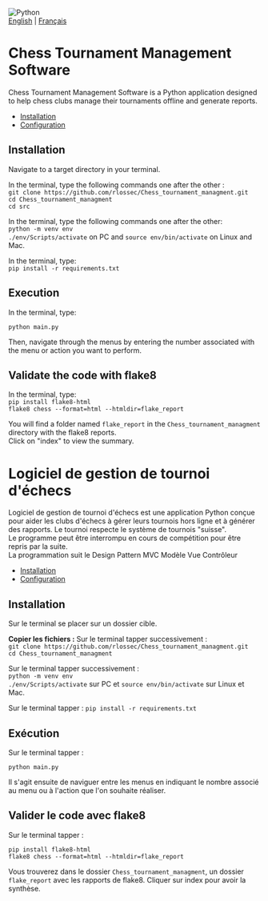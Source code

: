 ![Python](https://img.shields.io/badge/python-3670A0?style=for-the-badge&logo=python&logoColor=ffdd54)  
[English](#english-readme) | [Français](#french-readme)
# Chess Tournament Management Software
<a name="english-readme"></a>
Chess Tournament Management Software is a Python application designed to help chess clubs manage their tournaments offline and generate reports.

- [Installation](#installation-english)  
- [Configuration](#configuration-english)  

## Installation
<a name="installation-english"></a>

Navigate to a target directory in your terminal.

In the terminal, type the following commands one after the other :  
`git clone https://github.com/rlossec/Chess_tournament_managment.git`  
`cd Chess_tournament_managment`  
`cd src`

In the terminal, type the following commands one after the other:  
`python -m venv env`  
`./env/Scripts/activate` on PC and `source env/bin/activate` on Linux and Mac.  

In the terminal, type:  
`pip install -r requirements.txt`

## Execution
In the terminal, type:

`python main.py`

Then, navigate through the menus by entering the number associated with the menu or action you want to perform.

## Validate the code with flake8
In the terminal, type:  
`pip install flake8-html`  
`flake8 chess --format=html --htmldir=flake_report`  

You will find a folder named `flake_report` in the `Chess_tournament_managment` directory with the flake8 reports.  
Click on "index" to view the summary.

# Logiciel de gestion de tournoi d'échecs
<a name="french-readme"></a>

Logiciel de gestion de tournoi d'échecs est une application Python conçue pour aider les clubs d'échecs à gérer leurs tournois hors ligne et à générer des rapports.
Le tournoi respecte le système de tournois "suisse".  
Le programme peut être interrompu en cours de compétition pour être repris par la suite.  
La programmation suit le Design Pattern MVC Modèle Vue Contrôleur

- [Installation](#installation-français)  
- [Configuration](#configuration-français)  

## Installation
<a name="installation-français"></a>


Sur le terminal se placer sur un dossier cible.

**Copier les fichiers :**
Sur le terminal tapper successivement :  
`git clone https://github.com/rlossec/Chess_tournament_managment.git`  
`cd Chess_tournament_managment`  

Sur le terminal tapper successivement :  
`python -m venv env`  
`./env/Scripts/activate` sur PC et `source env/bin/activate` sur Linux et Mac.  

Sur le terminal tapper :
`pip install -r requirements.txt`



## Exécution
Sur le terminal tapper :

`python main.py`

Il s'agit ensuite de naviguer entre les menus en indiquant le nombre associé au menu ou à l'action que l'on souhaite réaliser.


## Valider le code avec flake8
Sur le terminal tapper :

`pip install flake8-html`  
`flake8 chess --format=html --htmldir=flake_report`  

Vous trouverez dans le dossier `Chess_tournament_managment`, un dossier `flake_report` avec les rapports de flake8.
Cliquer sur index pour avoir la synthèse.